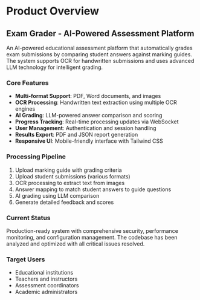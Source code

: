 # Product Overview

## Exam Grader - AI-Powered Assessment Platform

An AI-powered educational assessment platform that automatically grades exam submissions by comparing student answers against marking guides. The system supports OCR for handwritten submissions and uses advanced LLM technology for intelligent grading.

### Core Features
- **Multi-format Support**: PDF, Word documents, and images
- **OCR Processing**: Handwritten text extraction using multiple OCR engines
- **AI Grading**: LLM-powered answer comparison and scoring
- **Progress Tracking**: Real-time processing updates via WebSocket
- **User Management**: Authentication and session handling
- **Results Export**: PDF and JSON report generation
- **Responsive UI**: Mobile-friendly interface with Tailwind CSS

### Processing Pipeline
1. Upload marking guide with grading criteria
2. Upload student submissions (various formats)
3. OCR processing to extract text from images
4. Answer mapping to match student answers to guide questions
5. AI grading using LLM comparison
6. Generate detailed feedback and scores

### Current Status
Production-ready system with comprehensive security, performance monitoring, and configuration management. The codebase has been analyzed and optimized with all critical issues resolved.

### Target Users
- Educational institutions
- Teachers and instructors
- Assessment coordinators
- Academic administrators